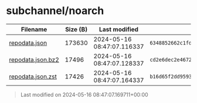 # subchannel/noarch

| Filename | Size (B) | Last modified | SHA256 | MD5 |
|----------|----------|---------------|--------|-----|
| [repodata.json](repodata.json) | 173630 | 2024-05-16 08:47:07.116337 | `6348852662c1fdd07795bb7bb10cadcbb91bf17fa508e73cf4277a5ff5cc6d67` | `639262ba360b1be5394d1c7c39dbc368` |
| [repodata.json.bz2](repodata.json.bz2) | 17496 | 2024-05-16 08:47:07.128337 | `cd2e6dec2e4672f0c7ff71f948ba9348dbf3fa9bd7fae3cdef994469fc83a4b6` | `eafe8ec920a2f59e1fa7a00ba676d6dc` |
| [repodata.json.zst](repodata.json.zst) | 17426 | 2024-05-16 08:47:07.164337 | `b16d65f2dd9593a2fef84748137d229889b371277fd80c10c003456a3a114026` | `88e51a2debe35a87c36cbdcc8495f8b8` |

> Last modified on 2024-05-16 08:47:07.169711+00:00